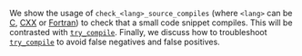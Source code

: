 We show the usage of `check_<lang>_source_compiles` (where `<lang>` can be [C](https://cmake.org/cmake/help/latest/module/CheckCSourceCompiles.html),
[CXX](https://cmake.org/cmake/help/latest/module/CheckCXXSourceCompiles.html) or
[Fortran](https://cmake.org/cmake/help/latest/module/CheckFortranSourceCompiles.html)) to check that a small code
snippet compiles. This will be contrasted with [`try_compile`]. Finally, we
discuss how to troubleshoot [`try_compile`] to avoid false negatives and false positives.

[`try_compile`]: https://cmake.org/cmake/help/latest/command/try_compile.html
